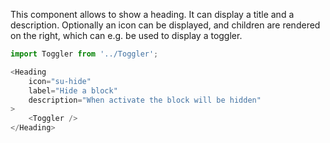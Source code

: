 This component allows to show a heading. It can display a title and a description. Optionally an icon can be displayed,
and children are rendered on the right, which can e.g. be used to display a toggler.

```javascript
import Toggler from '../Toggler';

<Heading
    icon="su-hide"
    label="Hide a block"
    description="When activate the block will be hidden"
>
    <Toggler />
</Heading>
```
